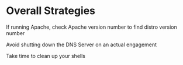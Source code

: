 # Overall Strategies
If running Apache, check Apache version number to find distro version number

Avoid shutting down the DNS Server on an actual engagement

Take time to clean up your shells
